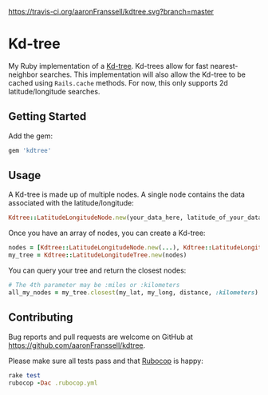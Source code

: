 https://travis-ci.org/aaronFranssell/kdtree.svg?branch=master
# Kd-tree

My Ruby implementation of a [Kd-tree](https://en.wikipedia.org/wiki/K-d_tree). Kd-trees allow for fast nearest-neighbor searches. This implementation will also allow the Kd-tree to be cached using ```Rails.cache``` methods. For now, this only supports 2d latitude/longitude searches.

## Getting Started

Add the gem:

```ruby
gem 'kdtree'
```

## Usage

A Kd-tree is made up of multiple nodes. A single node contains the data associated with the latitude/longitude:

```ruby
Kdtree::LatitudeLongitudeNode.new(your_data_here, latitude_of_your_data, longitude_of_your_data)
```

Once you have an array of nodes, you can create a Kd-tree:
```ruby
nodes = [Kdtree::LatitudeLongitudeNode.new(...), Kdtree::LatitudeLongitudeNode.new(...)]
my_tree = Kdtree::LatitudeLongitudeTree.new(nodes)
```

You can query your tree and return the closest nodes:
```ruby
# The 4th parameter may be :miles or :kilometers
all_my_nodes = my_tree.closest(my_lat, my_long, distance, :kilometers)
```

## Contributing

Bug reports and pull requests are welcome on GitHub at https://github.com/aaronFranssell/kdtree.

Please make sure all tests pass and that [Rubocop](https://github.com/bbatsov/rubocop) is happy:
```ruby
rake test
rubocop -Dac .rubocop.yml
```



